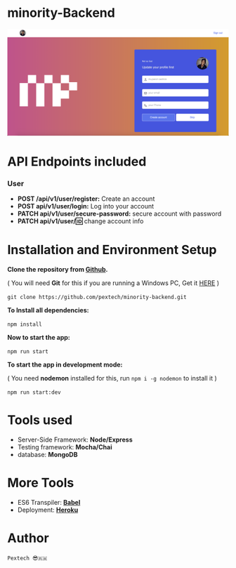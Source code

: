 # minority-Backend 

![Design preview for the minority app](ui.png)

<!-- The Github-page Link of the hosted front-end app **[HERE]()** -->

# API Endpoints included

### User

- **POST /api/v1/user/register:** Create an account
- **POST api/v1/user/login:** Log into your account
- **PATCH api/v1/user/secure-password:** secure account with password
- **PATCH api/v1/user/:id:** change account info



# Installation and Environment Setup

**Clone the repository from [Github](https://github.com/pextech/minority-backend.git).**

( You will need **Git** for this if you are running a Windows PC, Get it [HERE](https://git-scm.com/) )

```git clone https://github.com/pextech/minority-backend.git```

**To Install all dependencies:**

```npm install```

**Now to start the app:**

```npm run start```

**To start the app in development mode:**

( You need **nodemon** installed for this, run `npm i -g nodemon` to install it )

```npm run start:dev```

# Tools used

- Server-Side Framework: **Node/Express**
- Testing framework: **Mocha/Chai**
- database: **MongoDB**

# More Tools

- ES6 Transpiler: **[Babel](babeljs.io)**
- Deployment: **[Heroku](https://www.heroku.com)**

# Author 

` Pextech 😎🇷🇼 `